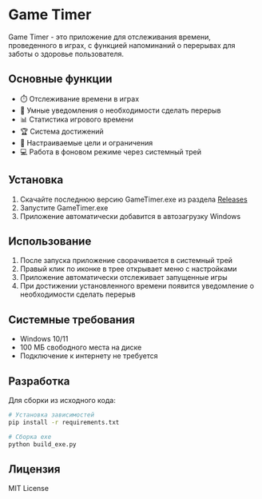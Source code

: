 # Game Timer

Game Timer - это приложение для отслеживания времени, проведенного в играх, с функцией напоминаний о перерывах для заботы о здоровье пользователя.

## Основные функции

- ⏱️ Отслеживание времени в играх
- 🔔 Умные уведомления о необходимости сделать перерыв
- 📊 Статистика игрового времени
- 🏆 Система достижений
- 🎯 Настраиваемые цели и ограничения
- 💻 Работа в фоновом режиме через системный трей

## Установка

1. Скачайте последнюю версию GameTimer.exe из раздела [Releases](https://github.com/your-username/game-timer/releases)
2. Запустите GameTimer.exe
3. Приложение автоматически добавится в автозагрузку Windows

## Использование

1. После запуска приложение сворачивается в системный трей
2. Правый клик по иконке в трее открывает меню с настройками
3. Приложение автоматически отслеживает запущенные игры
4. При достижении установленного времени появится уведомление о необходимости сделать перерыв

## Системные требования

- Windows 10/11
- 100 МБ свободного места на диске
- Подключение к интернету не требуется

## Разработка

Для сборки из исходного кода:

```bash
# Установка зависимостей
pip install -r requirements.txt

# Сборка exe
python build_exe.py
```

## Лицензия

MIT License
